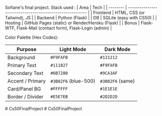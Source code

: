 Sofiane's final project.
Stack used : 
| Area     | Tech                                                      |
| -------- | --------------------------------------------------------- |
| Frontend | HTML, CSS (or Tailwind), JS                               |
| Backend  | Python (Flask)                                            |
| DB       | SQLite (easy with CS50)                                   |
| Hosting  | GitHub Pages (static) or Render/Heroku (Flask)            |
| Bonus    | Flask-WTF, Flask-Mail (contact form), Flask-Login (admin) |


Color Palette (Hex Codes):

| Purpose          | Light Mode           | Dark Mode        |
| ---------------- | -------------------- | ---------------- |
| Background       | `#F9FAFB`            | `#121212`        |
| Primary Text     | `#111827`            | `#F9FAFB`        |
| Secondary Text   | `#6B7280`            | `#9CA3AF`        |
| Accent / Primary | `#3B82F6` (blue-500) | `#3B82F6` (same) |
| Card/Panel BG    | `#FFFFFF`            | `#1E1E1E`        |
| Border / Divider | `#E5E7EB`            | `#2D2D2D`        |
#   C s 5 0 F i n a l P r o j e c t  
 #   C s 5 0 F i n a l P r o j e c t  
 